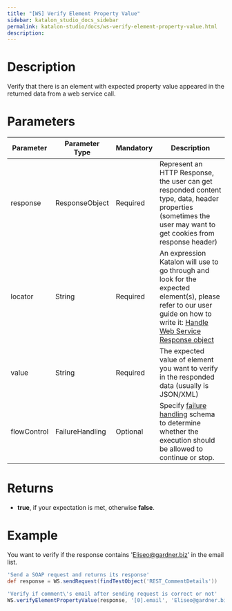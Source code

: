 ```yaml
---
title: "[WS] Verify Element Property Value" 
sidebar: katalon_studio_docs_sidebar
permalink: katalon-studio/docs/ws-verify-element-property-value.html 
description: 
---
```

Description
===========

Verify that there is an element with expected property value appeared in the returned data from a web service call.

Parameters
==========

<table><thead><tr><th>Parameter</th><th>Parameter Type</th><th>Mandatory</th><th>Description</th></tr></thead><tbody><tr><td><span>response</span></td><td><span>ResponseObject</span></td><td>Required</td><td><span>Represent an HTTP Response, the user can get responded content type, data, header properties (sometimes the user may want to get cookies from response header)</span></td></tr><tr><td><span>locator</span></td><td><span>String</span></td><td><span>Required</span></td><td><span>An expression Katalon will use to go through and look for the expected element(s), please refer to our user guide on how to write it:&nbsp;</span><a href="https://docs.katalon.com/display/KD/Handle+Response+Messages" rel="nofollow">Handle Web Service Response object</a></td></tr><tr><td><span>value&nbsp;</span></td><td><span>String</span></td><td><span>Required</span></td><td><span><span>T</span></span><span>he expected value of element you want to verify in the responded data (usually is JSON/XML)</span></td></tr><tr><td><span>flowControl</span></td><td><span>FailureHandling</span></td><td>Optional</td><td><span>Spec</span><span>ify </span><a href="https://docs.katalon.com/x/qAAM" rel="nofollow">failure handling</a><span> schema to determine whether the execution should be allowed to continue or stop.</span></td></tr></tbody></table>

Returns
=======

*   **true**, if your expectation is met, otherwise **false**.
    

Example
=======

You want to verify if the response contains 'Eliseo@gardner.biz' in the email list.

```groovy
'Send a SOAP request and returns its response'
def response = WS.sendRequest(findTestObject('REST_CommentDetails'))

'Verify if comment\'s email after sending request is correct or not'
WS.verifyElementPropertyValue(response, '[0].email', 'Eliseo@gardner.biz')
```